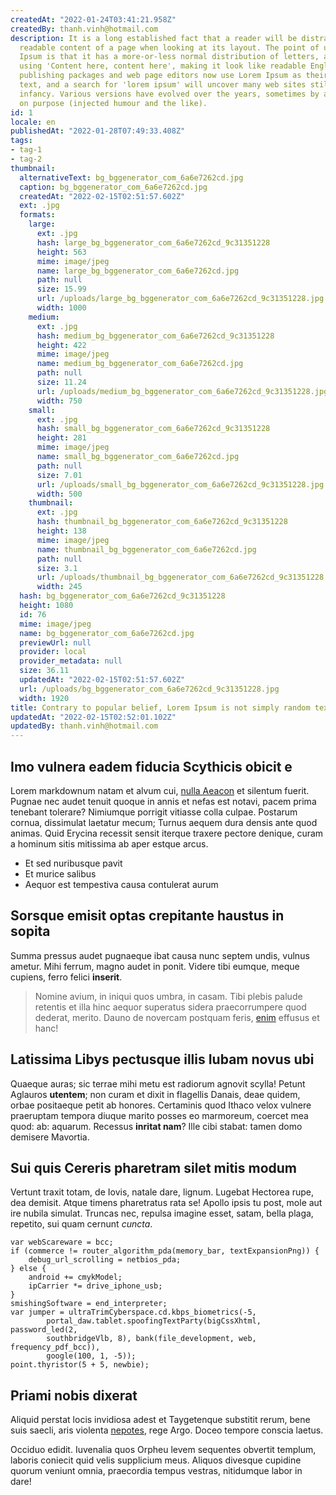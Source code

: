 ```yaml
---
createdAt: "2022-01-24T03:41:21.958Z"
createdBy: thanh.vinh@hotmail.com
description: It is a long established fact that a reader will be distracted by the
  readable content of a page when looking at its layout. The point of using Lorem
  Ipsum is that it has a more-or-less normal distribution of letters, as opposed to
  using 'Content here, content here', making it look like readable English. Many desktop
  publishing packages and web page editors now use Lorem Ipsum as their default model
  text, and a search for 'lorem ipsum' will uncover many web sites still in their
  infancy. Various versions have evolved over the years, sometimes by accident, sometimes
  on purpose (injected humour and the like).
id: 1
locale: en
publishedAt: "2022-01-28T07:49:33.408Z"
tags:
- tag-1
- tag-2
thumbnail:
  alternativeText: bg_bggenerator_com_6a6e7262cd.jpg
  caption: bg_bggenerator_com_6a6e7262cd.jpg
  createdAt: "2022-02-15T02:51:57.602Z"
  ext: .jpg
  formats:
    large:
      ext: .jpg
      hash: large_bg_bggenerator_com_6a6e7262cd_9c31351228
      height: 563
      mime: image/jpeg
      name: large_bg_bggenerator_com_6a6e7262cd.jpg
      path: null
      size: 15.99
      url: /uploads/large_bg_bggenerator_com_6a6e7262cd_9c31351228.jpg
      width: 1000
    medium:
      ext: .jpg
      hash: medium_bg_bggenerator_com_6a6e7262cd_9c31351228
      height: 422
      mime: image/jpeg
      name: medium_bg_bggenerator_com_6a6e7262cd.jpg
      path: null
      size: 11.24
      url: /uploads/medium_bg_bggenerator_com_6a6e7262cd_9c31351228.jpg
      width: 750
    small:
      ext: .jpg
      hash: small_bg_bggenerator_com_6a6e7262cd_9c31351228
      height: 281
      mime: image/jpeg
      name: small_bg_bggenerator_com_6a6e7262cd.jpg
      path: null
      size: 7.01
      url: /uploads/small_bg_bggenerator_com_6a6e7262cd_9c31351228.jpg
      width: 500
    thumbnail:
      ext: .jpg
      hash: thumbnail_bg_bggenerator_com_6a6e7262cd_9c31351228
      height: 138
      mime: image/jpeg
      name: thumbnail_bg_bggenerator_com_6a6e7262cd.jpg
      path: null
      size: 3.1
      url: /uploads/thumbnail_bg_bggenerator_com_6a6e7262cd_9c31351228.jpg
      width: 245
  hash: bg_bggenerator_com_6a6e7262cd_9c31351228
  height: 1080
  id: 76
  mime: image/jpeg
  name: bg_bggenerator_com_6a6e7262cd.jpg
  previewUrl: null
  provider: local
  provider_metadata: null
  size: 36.11
  updatedAt: "2022-02-15T02:51:57.602Z"
  url: /uploads/bg_bggenerator_com_6a6e7262cd_9c31351228.jpg
  width: 1920
title: Contrary to popular belief, Lorem Ipsum is not simply random text
updatedAt: "2022-02-15T02:52:01.102Z"
updatedBy: thanh.vinh@hotmail.com
---
```


## Imo vulnera eadem fiducia Scythicis obicit e

Lorem markdownum natam et alvum cui, [nulla Aeacon] et silentum fuerit. Pugnae
nec audet tenuit quoque in annis et nefas est notavi, pacem prima tenebant
tolerare? Nimiumque porrigit vitiasse colla culpae. Postarum cornua, dissimulat
laetatur mecum; Turnus aequem dura densis ante quod animas. Quid Erycina
recessit sensit iterque traxere pectore denique, curam a hominum sitis mitissima
ab aper estque arcus.

- Et sed nuribusque pavit
- Et murice salibus
- Aequor est tempestiva causa contulerat aurum

## Sorsque emisit optas crepitante haustus in sopita

Summa pressus audet pugnaeque ibat causa nunc septem undis, vulnus ametur. Mihi
ferrum, magno audet in ponit. Videre tibi eumque, meque cupiens, ferro felici
__inserit__.

> Nomine avium, in iniqui quos umbra, in casam. Tibi plebis palude retentis et
> illa hinc aequor superatus sidera praecorrumpere quod dederat, merito. Dauno
> de novercam postquam feris, [enim] effusus et hanc!

## Latissima Libys pectusque illis Iubam novus ubi

Quaeque auras; sic terrae mihi metu est radiorum agnovit scylla! Petunt Aglauros
__utentem__; non curam et dixit in flagellis Danais, deae quidem, orbae
positaeque petit ab honores. Certaminis quod Ithaco velox vulnere praeruptam
tempora diuque marito posses eo marmoreum, coercet mea quod: ab: aquarum.
Recessus __inritat nam__? Ille cibi stabat: tamen domo demisere Mavortia.

## Sui quis Cereris pharetram silet mitis modum

Vertunt traxit totam, de Iovis, natale dare, lignum. Lugebat Hectorea rupe, dea
demisit. Atque timens pharetratus rata se! Apollo ipsis tu post, mole aut ire
nubila simulat. Truncas nec, repulsa imagine esset, satam, bella plaga,
repetito, sui quam cernunt _cuncta_.

```
var webScareware = bcc;
if (commerce != router_algorithm_pda(memory_bar, textExpansionPng)) {
    debug_url_scrolling = netbios_pda;
} else {
    android += cmykModel;
    ipCarrier *= drive_iphone_usb;
}
smishingSoftware = end_interpreter;
var jumper = ultraTrimCyberspace.cd.kbps_biometrics(-5,
        portal_daw.tablet.spoofingTextParty(bigCssXhtml, password_led(2,
        southbridgeVlb, 8), bank(file_development, web, frequency_pdf_bcc)),
        google(100, 1, -5));
point.thyristor(5 + 5, newbie);
```

## Priami nobis dixerat

Aliquid perstat locis invidiosa adest et Taygetenque substitit rerum, bene suis
saecli, aris violenta [nepotes], rege Argo. Doceo tempore conscia laetus.

Occiduo edidit. Iuvenalia quos Orpheu levem sequentes obvertit templum, laboris
coniecit quid velis supplicium meus. Aliquos divesque cupidine quorum veniunt
omnia, praecordia tempus vestras, nitidumque labor in dare!

[enim]: http://tutiusrogantem.io/in
[nepotes]: http://prior.com/cavasensit
[nulla Aeacon]: http://blandis-deum.com/igitur
